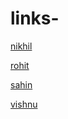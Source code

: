 # links-
[nikhil](Github.com/nikhilpsathyanathan)

[rohit](https://github.com/innovative-roh)

[sahin](https://www.youtube.com/channel/UCBjEP-Rj2heWbo6Yj5afrSg)

[vishnu](https://www.youtube.com/channel/UC9PLqRb4v1stXwqG4FJWGAg)
